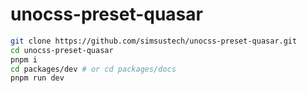 # unocss-preset-quasar

```sh
git clone https://github.com/simsustech/unocss-preset-quasar.git
cd unocss-preset-quasar
pnpm i
cd packages/dev # or cd packages/docs
pnpm run dev
```